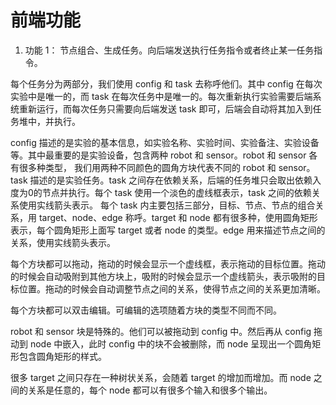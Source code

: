 # 前端功能

1. 功能 1： 节点组合、生成任务。向后端发送执行任务指令或者终止某一任务指令。

每个任务分为两部分，我们使用 config 和 task 去称呼他们。其中 config 在每次实验中是唯一的，而 task 在每次任务中是唯一的。每次重新执行实验需要后端系统重新运行，而每次任务只需要向后端发送 task 即可，后端会自动将其加入到任务堆中，并执行。

config 描述的是实验的基本信息，如实验名称、实验时间、实验备注、实验设备等。其中最重要的是实验设备，包含两种 robot 和 sensor。robot 和 sensor 各有很多种类型， 我们用两种不同颜色的圆角方块代表不同的 robot 和 sensor。
task 描述的是实验任务。task 之间存在依赖关系，后端的任务堆只会取出依赖入度为0的节点并执行。每个 task 使用一个淡色的虚线框表示，task 之间的依赖关系使用实线箭头表示。
每个 task 内主要包括三部分，目标、节点、节点的组合关系，用 target、node、edge 称呼。target 和 node 都有很多种，使用圆角矩形表示，每个圆角矩形上面写 target 或者 node 的类型。edge 用来描述节点之间的关系，使用实线箭头表示。

每个方块都可以拖动，拖动的时候会显示一个虚线框，表示拖动的目标位置。拖动的时候会自动吸附到其他方块上，吸附的时候会显示一个虚线箭头，表示吸附的目标位置。拖动的时候会自动调整节点之间的关系，使得节点之间的关系更加清晰。

每个方块都可以双击编辑。可编辑的选项随着方块的类型不同而不同。

robot 和 sensor 块是特殊的。他们可以被拖动到 config 中。然后再从 config 拖动到 node 中嵌入，此时 config 中的块不会被删除，而 node 呈现出一个圆角矩形包含圆角矩形的样式。

很多 target 之间只存在一种树状关系，会随着 target 的增加而增加。而 node 之间的关系是任意的，每个 node 都可以有很多个输入和很多个输出。
